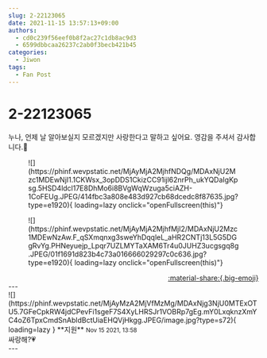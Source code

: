 ```yaml
---
slug: 2-22123065
date: 2021-11-15 13:57:13+09:00
authors:
  - cd0c239f56eef0b8f2ac27c1db8ac9d3
  - 6599dbbcaa26237c2ab0f3becb421b45
categories:
  - Jiwon
tags:
  - Fan Post
---
```


# 2-22123065

<div class="post-container" markdown="1">
<div class="content-container md-sidebar__scrollwrap" markdown="1">

누나, 언제 날 알아보실지 모르겠지만 사랑한다고 말하고 싶어요. 영감을 주셔서 감사합니다.💙
<figure markdown="1">
![](https://phinf.wevpstatic.net/MjAyMjA2MjhfNDQg/MDAxNjU2Mzc1MDEwNjI1.1CKWsx_3opDDS1CkizCC91ijl62nrPh_ukYQDaIgKpsg.5HSD4ldcl17E8DhMo6i8BVgWqWzuga5ciAZH-1CoFEUg.JPEG/414fbc3a808e483d927cb68dcedc8f87635.jpg?type=e1920){ loading=lazy onclick="openFullscreen(this)"}
</figure>

<figure markdown="1">
![](https://phinf.wevpstatic.net/MjAyMjA2MjhfMjI2/MDAxNjU2Mzc1MDEwNzAw.F_qSXmqnxg3sweYhDqqleL_aHR2CNTj13L5G5DGgRvYg.PHNeyuejp_Lpqr7UZLMYTaXAM6Tr4u0JUHZ3ucgsgq8g.JPEG/01f1691d823b4c73a016666029297c0c636.jpg?type=e1920){ loading=lazy onclick="openFullscreen(this)"}
</figure>


</div>
</div>

<div style="text-align: right;" markdown="1">
<a href="https://weverse.io/fromis9/fanpost/2-22123065" style="text-align: right;">:material-share:{.big-emoji}</a>
</div>
---

<div class="comments-container md-sidebar__scrollwrap" markdown="1">
<div class="comment" markdown="1">
<div class='id-container' markdown="1">
![](https://phinf.wevpstatic.net/MjAyMzA2MjVfMzMg/MDAxNjg3NjU0MTExOTU5.7GFeCpkRW4jdCPevFi1sgeF7S4XyLHRSJr1VOBRp7gEg.mY0LxqknzXmYC4oZ6TpxCmdSnAbldBctUiaEHQVjHkgg.JPEG/image.jpg?type=s72){ loading=lazy }
**<span class="artist">지원</span>** <small>Nov 15 2021, 13:58</small><br>
</div>
<div class='comment-body' markdown="1">
싸랑해?💗
</div>
</div>
</div>
---
